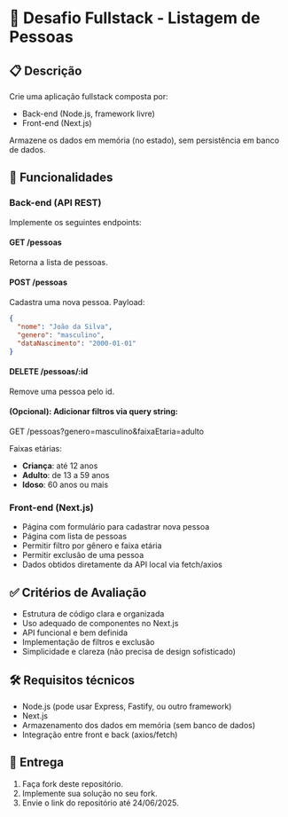 # 🧪 Desafio Fullstack - Listagem de Pessoas

## 📋 Descrição
Crie uma aplicação fullstack composta por:

- Back-end (Node.js, framework livre)
- Front-end (Next.js)

Armazene os dados em memória (no estado), sem persistência em banco de dados.

## 🎯 Funcionalidades

### Back-end (API REST)
Implemente os seguintes endpoints:

#### GET /pessoas
Retorna a lista de pessoas.

#### POST /pessoas
Cadastra uma nova pessoa. Payload:

```json
{
  "nome": "João da Silva",
  "genero": "masculino",
  "dataNascimento": "2000-01-01"
}
```

#### DELETE /pessoas/:id
Remove uma pessoa pelo id.

#### (Opcional): Adicionar filtros via query string:
GET /pessoas?genero=masculino&faixaEtaria=adulto

Faixas etárias:
- **Criança**: até 12 anos
- **Adulto**: de 13 a 59 anos
- **Idoso**: 60 anos ou mais

### Front-end (Next.js)
- Página com formulário para cadastrar nova pessoa
- Página com lista de pessoas
- Permitir filtro por gênero e faixa etária
- Permitir exclusão de uma pessoa
- Dados obtidos diretamente da API local via fetch/axios

## ✅ Critérios de Avaliação
- Estrutura de código clara e organizada
- Uso adequado de componentes no Next.js
- API funcional e bem definida
- Implementação de filtros e exclusão
- Simplicidade e clareza (não precisa de design sofisticado)

## 🛠 Requisitos técnicos
- Node.js (pode usar Express, Fastify, ou outro framework)
- Next.js
- Armazenamento dos dados em memória (sem banco de dados)
- Integração entre front e back (axios/fetch)

## 🧪 Entrega
1. Faça fork deste repositório.
2. Implemente sua solução no seu fork.
3. Envie o link do repositório até 24/06/2025.
